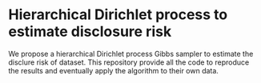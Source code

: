# Hierarchical Dirichlet process to estimate disclosure risk

We propose a hierarchical Dirichlet process Gibbs sampler to estimate the disclure risk of dataset. This repository provide all the code to reproduce the results and eventually apply the algorithm to their own data.
